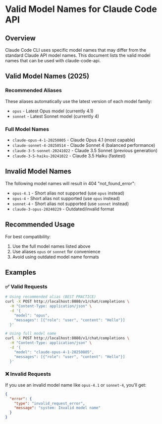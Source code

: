 # Valid Model Names for Claude Code API

## Overview

Claude Code CLI uses specific model names that may differ from the standard Claude API model names. This document lists the valid model names that can be used with claude-code-api.

## Valid Model Names (2025)

### Recommended Aliases
These aliases automatically use the latest version of each model family:
- `opus` - Latest Opus model (currently 4.1)
- `sonnet` - Latest Sonnet model (currently 4)

### Full Model Names
- `claude-opus-4-1-20250805` - Claude Opus 4.1 (most capable)
- `claude-sonnet-4-20250514` - Claude Sonnet 4 (balanced performance)
- `claude-3-5-sonnet-20241022` - Claude 3.5 Sonnet (previous generation)
- `claude-3-5-haiku-20241022` - Claude 3.5 Haiku (fastest)

## Invalid Model Names

The following model names will result in 404 "not_found_error":
- `opus-4.1` - Short alias not supported (use `opus` instead)
- `opus-4` - Short alias not supported (use `opus` instead)
- `sonnet-4` - Short alias not supported (use `sonnet` instead)
- `claude-3-opus-20240229` - Outdated/invalid format

## Recommended Usage

For best compatibility:
1. Use the full model names listed above
2. Use aliases `opus` or `sonnet` for convenience
3. Avoid using outdated model name formats

## Examples

### ✅ Valid Requests

```bash
# Using recommended alias (BEST PRACTICE)
curl -X POST http://localhost:8080/v1/chat/completions \
  -H "Content-Type: application/json" \
  -d '{
    "model": "opus",
    "messages": [{"role": "user", "content": "Hello"}]
  }'

# Using full model name
curl -X POST http://localhost:8080/v1/chat/completions \
  -H "Content-Type: application/json" \
  -d '{
    "model": "claude-opus-4-1-20250805",
    "messages": [{"role": "user", "content": "Hello"}]
  }'
```

### ❌ Invalid Requests

If you use an invalid model name like `opus-4.1` or `sonnet-4`, you'll get:
```json
{
  "error": {
    "type": "invalid_request_error",
    "message": "system: Invalid model name"
  }
}
```